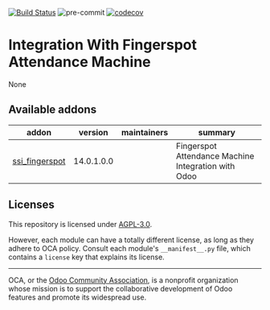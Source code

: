 [![Build Status](https://travis-ci.com/open-synergy/ssi-fingerspot.svg?branch=14.0)](https://travis-ci.com/open-synergy/ssi-fingerspot)
![pre-commit](https://github.com/open-synergy/ssi-fingerspot/actions/workflows/pre-commit.yml/badge.svg)
[![codecov](https://codecov.io/gh/open-synergy/ssi-fingerspot/branch/14.0/graph/badge.svg)](https://codecov.io/gh/open-synergy/ssi-fingerspot)

<!-- /!\ do not modify above this line -->

# Integration With Fingerspot Attendance Machine

None

<!-- /!\ do not modify below this line -->

<!-- prettier-ignore-start -->

[//]: # (addons)

Available addons
----------------
addon | version | maintainers | summary
--- | --- | --- | ---
[ssi_fingerspot](ssi_fingerspot/) | 14.0.1.0.0 |  | Fingerspot Attendance Machine Integration with Odoo

[//]: # (end addons)

<!-- prettier-ignore-end -->

## Licenses

This repository is licensed under [AGPL-3.0](LICENSE).

However, each module can have a totally different license, as long as they adhere to OCA
policy. Consult each module's `__manifest__.py` file, which contains a `license` key
that explains its license.

----

OCA, or the [Odoo Community Association](http://odoo-community.org/), is a nonprofit
organization whose mission is to support the collaborative development of Odoo features
and promote its widespread use.
